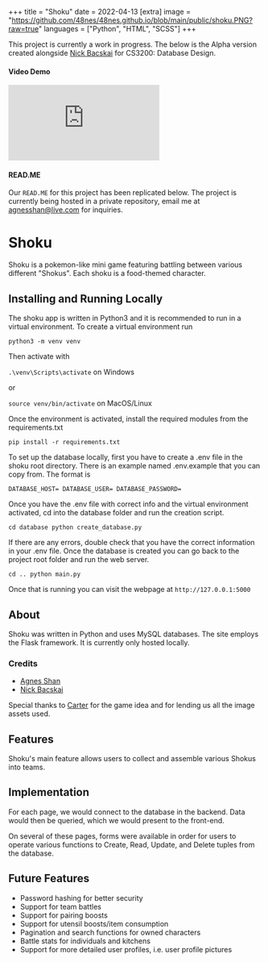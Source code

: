 +++
title = "Shoku"
date = 2022-04-13
[extra]
image = "https://github.com/48nes/48nes.github.io/blob/main/public/shoku.PNG?raw=true"
languages = ["Python", "HTML", "SCSS"]
+++

This project is currently a work in progress. The below is the Alpha version created alongside [Nick Bacskai](https://github.com/nbacskai) for CS3200: Database Design. 

#### Video Demo

<iframe src="https://www.youtube.com/embed/THBG_hOpjvw" frameborder="0" allowfullscreen="true"> </iframe>

#### READ.ME

Our `READ.ME` for this project has been replicated below. The project is currently being hosted in a private repository, email me at [agnesshan@live.com](mailto:agnesshan@live.com) for inquiries.

# Shoku

Shoku is a pokemon-like mini game featuring battling between various different "Shokus". Each shoku is a food-themed character.

## Installing and Running Locally

The shoku app is written in Python3 and it is recommended to run in a virtual environment. To create a virtual environment run 

`python3 -m venv venv`

Then activate with 

`.\venv\Scripts\activate` on Windows

or 

`source venv/bin/activate` on MacOS/Linux

Once the environment is activated, install the required modules from the requirements.txt

`pip install -r requirements.txt`

To set up the database locally, first you have to create a .env file in the shoku root directory. There is an example named .env.example that you can copy from.
The format is 

`
DATABASE_HOST=
DATABASE_USER=
DATABASE_PASSWORD=
`

Once you have the .env file with correct info and the virtual environment activated, cd into the database folder and run the creation script.

`
cd database
python create_database.py
`

If there are any errors, double check that you have the correct information in your .env file.
Once the database is created you can go back to the project root folder and run the web server.

`
cd ..
python main.py
`

Once that is running you can visit the webpage at `http://127.0.0.1:5000`

## About

Shoku was written in Python and uses MySQL databases. The site employs the Flask framework. It is currently only hosted locally.

### Credits
- [Agnes Shan](https://github.com/48nes)
- [Nick Bacskai](https://github.com/nbacskai)

Special thanks to [Carter](https://github.com/darling) for the game idea and for lending us all the image assets used.

## Features
Shoku's main feature allows users to collect and assemble various Shokus into teams.

## Implementation
For each page, we would connect to the database in the backend. Data would then be queried, which we would present to the front-end.

On several of these pages, forms were available in order for users to operate various functions to Create, Read, Update, and Delete tuples from the database.

## Future Features
- Password hashing for better security
- Support for team battles
- Support for pairing boosts
- Support for utensil boosts/item consumption
- Pagination and search functions for owned characters
- Battle stats for individuals and kitchens
- Support for more detailed user profiles, i.e. user profile pictures